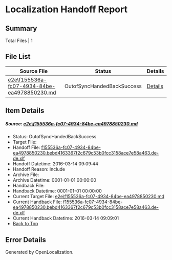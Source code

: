 # <a name='report-top'></a> Localization Handoff Report

## Summary
 Total Files | 1

## File List
 Source File | Status | Details 
 ----------- | ------ | ------- 
 [e2e\f155536a-fc07-4934-84be-ea4978850230.md](https://github.com/OpenLocalizationTest/oltest/blob/6f602a25d82fd6a912fcd4b9aafaeb44368beb80/e2e/f155536a-fc07-4934-84be-ea4978850230.md) | OutofSyncHandedBackSuccess | [Details](#4bb1f7169150350a0cdca6965050124145287caf7)

## Item Details
##### <a name='4bb1f7169150350a0cdca6965050124145287caf7'></a> Source: [e2e\f155536a-fc07-4934-84be-ea4978850230.md](https://github.com/OpenLocalizationTest/oltest/blob/6f602a25d82fd6a912fcd4b9aafaeb44368beb80/e2e/f155536a-fc07-4934-84be-ea4978850230.md)
* Status: OutofSyncHandedBackSuccess
* Target File: 
* Handoff File: [f155536a-fc07-4934-84be-ea4978850230.bebd4163367f2c679c53b0fcc3158ace7e58a463.de-de.xlf](https://github.com/OpenLocalizationTestOrg/olhandoff/blob/a29837698c584d94c1b3c4ec65dda1e501181429/ol-handoff/OpenLocalizationTestOrg/oltest.de-de/yuwzho/ht/f155536a-fc07-4934-84be-ea4978850230.bebd4163367f2c679c53b0fcc3158ace7e58a463.de-de.xlf)
* Handoff Datetime: 2016-03-14 09:09:44
* Handoff Reason: Include
* Archive File: 
* Archive Datetime: 0001-01-01 00:00:00
* Handback File: 
* Handback Datetime: 0001-01-01 00:00:00
* Current Target File: [e2e\f155536a-fc07-4934-84be-ea4978850230.md](https://github.com/OpenLocalizationTestOrg/oltest.de-de/blob/528163bba3d4e4dc804cbbf06c9e32d44c3da682/e2e/f155536a-fc07-4934-84be-ea4978850230.md)
* Current Handback File: [f155536a-fc07-4934-84be-ea4978850230.bebd4163367f2c679c53b0fcc3158ace7e58a463.de-de.xlf](https://github.com/OpenLocalizationTestOrg/olhandback/blob/711a08a6d345bfa8339a72a45c24d07d885eb96a/ol-handback/OpenLocalizationTestOrg/oltest.de-de/yuwzho/ht/f155536a-fc07-4934-84be-ea4978850230.bebd4163367f2c679c53b0fcc3158ace7e58a463.de-de.xlf)
* Current Handback Datetime: 2016-03-14 09:09:01
* [Back to Top](#report-top)


## Error Details

Generated by OpenLocalization.
